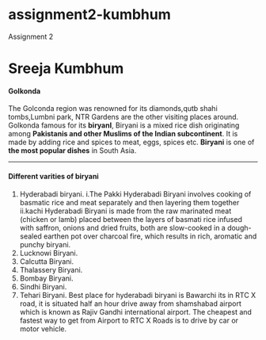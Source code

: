 # assignment2-kumbhum
Assignment 2
# Sreeja Kumbhum
#### Golkonda

The Golconda region was renowned for its diamonds,qutb shahi tombs,Lumbni park, NTR Gardens are the other visiting places around. Golkonda famous for its **biryanI**, Biryani is a mixed rice dish originating among **Pakistanis and other Muslims of the Indian subcontinent**. It is made by adding rice and spices to meat, eggs, spices etc. **Biryani** is one of **the most popular dishes** in South Asia.
***
#### Different varities of biryani
1. Hyderabadi biryani.
            i.The Pakki Hyderabadi Biryani involves cooking of basmatic rice and meat separately and then   layering them together
            ii.kachi Hyderabadi Biryani is made from the raw marinated meat (chicken or lamb) placed between the layers of basmati rice infused with saffron, onions and dried fruits, both are slow-cooked in a dough-sealed earthen pot over charcoal fire, which results in rich, aromatic and punchy biryani.
2. Lucknowi Biryani. 
3. Calcutta Biryani.
4. Thalassery Biryani. 
5. Bombay Biryani. 
6. Sindhi Biryani. 
7. Tehari Biryani.
Best place for hyderabadi biryani is Bawarchi its in RTC X road, it is situated half an hour drive away from shamshabad airport which is known as Rajiv Gandhi international airport.
The cheapest and fastest way to get from Airport to RTC X Roads is to drive by car or motor vehicle.   